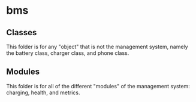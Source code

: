 # bms

## Classes

This folder is for any "object" that is not the management system, namely the battery class, charger class, and phone class.

## Modules

This folder is for all of the different "modules" of the management system: charging, health, and metrics.